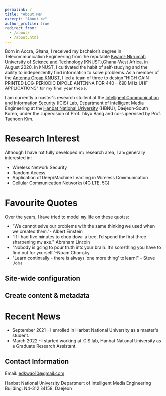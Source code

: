 ```yaml
---
permalink: /
title: "About Me"
excerpt: "About me"
author_profile: true
redirect_from: 
  - /about/
  - /about.html
---
```


Born in Accra, Ghana, I received my bachelor’s degree in Telecommunication Engineering from the reputable [Kwame Nkrumah University of Science and Technology](https://www.knust.edu.gh/) (KNUST),Ghana-West Africa, in August 2020. In KNUST, I cultivated the habit of self-studying and the ability to independently find information to solve problems. As a member of the [Antenna Group KNUST](https://antennagroupknust.com/), I led a team of three to design "HIGH GAIN PRINTED LOG-PERIODIC DIPOLE
ANTENNA FOR 440 – 690 MHz UHF APPLICATIONS" for my final year thesis.

I am currently a master's research student at the [Intelligent Communication and Information Security](https://sites.google.com/view/hbnu-icis/home?authuser=0) (ICIS) Lab, Department of Intelligent Media Engineering at the [Hanbat National University](https://www.hanbat.ac.kr/eng/) (HBNU), Daejeon-South Korea, under the supervision of Prof. Inkyu Bang and co-supervised by Prof. Taehoon Kim. 

Research Interest
======
Although I have not fully developed my research area, I am generally interested in:
* Wireless Network Security
* Random Access
* Application of Deep/Machine Learning in Wireless Communication
* Cellular Communication Networks (4G LTE, 5G)


Favourite Quotes
======
Over the years, I have tried to model my life on these quotes:
* "We cannot solve our problems with the same thinking we used when we created them."- Albert Einstein
* “If I had five minutes to chop down a tree, I’d spend the first three sharpening my axe.”-Abraham Lincoln
* “Nobody is going to pour truth into your brain. It’s something you have to find out for yourself.”-Noam Chomsky
* "Learn continually - there is always 'one more thing' to learn!" - Steve Jobs

Site-wide configuration
------


Create content & metadata
------

Recent News
======
* September 2021 - I enrolled in Hanbat National University as a master's student.
* March 2022 - I started working at ICIS lab, Hanbat National University as a Graduate Research Assistant.

Contact Information
------
Email: edkwao10@gmail.com

Hanbat National University
Department of Intelligent Media Engineering 
Building: N4-312
34158, Daejeon
